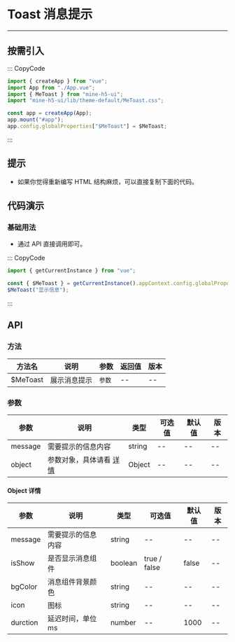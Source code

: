 # Toast 消息提示

---

## 按需引入

::: CopyCode

```JavaScript
import { createApp } from "vue";
import App from "./App.vue";
import { MeToast } from "mine-h5-ui";
import "mine-h5-ui/lib/theme-default/MeToast.css";

const app = createApp(App);
app.mount("#app");
app.config.globalProperties["$MeToast"] = $MeToast;
```

:::

## 提示

- 如果你觉得重新编写 HTML 结构麻烦，可以直接复制下面的代码。

## 代码演示

### 基础用法

- 通过 API 直接调用即可。

::: CopyCode

```JavaScript
import { getCurrentInstance } from "vue";

const { $MeToast } = getCurrentInstance().appContext.config.globalProperties;
$MeToast("显示信息");
```

:::

## API

### 方法

| 方法名   | 说明         | 参数   | 返回值 | 版本 |
| -------- | ------------ | ------ | ------ | ---- |
| $MeToast | 展示消息提示 | `参数` | --     | --   |

### 参数

| 参数    | 说明                               | 类型   | 可选值 | 默认值 | 版本 |
| ------- | ---------------------------------- | ------ | ------ | ------ | ---- |
| message | 需要提示的信息内容                 | string | --     | --     | --   |
| object  | 参数对象，具体请看 [详情](#object) | Object | --     | --     | --   |

<h4 id="object">Object 详情</h4>

| 参数     | 说明               | 类型    | 可选值       | 默认值 | 版本 |
| -------- | ------------------ | ------- | ------------ | ------ | ---- |
| message  | 需要提示的信息内容 | string  | --           | --     | --   |
| isShow   | 是否显示消息组件   | boolean | true / false | false  | --   |
| bgColor  | 消息组件背景颜色   | string  | --           | --     | --   |
| icon     | 图标               | string  | --           | --     | --   |
| durction | 延迟时间，单位 ms  | number  | --           | 1000   | --   |
